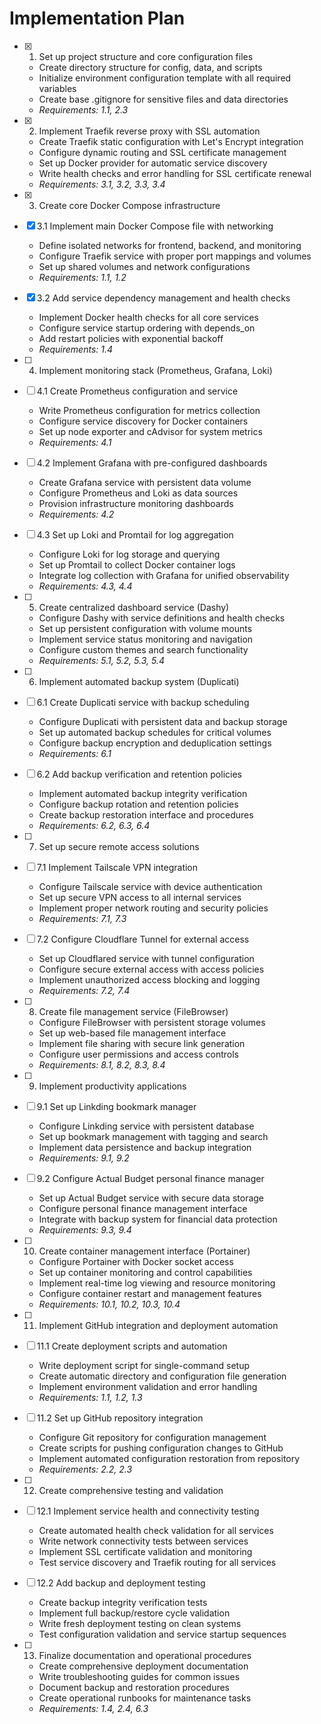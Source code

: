 # Implementation Plan

- [x] 1. Set up project structure and core configuration files
  - Create directory structure for config, data, and scripts
  - Initialize environment configuration template with all required variables
  - Create base .gitignore for sensitive files and data directories
  - _Requirements: 1.1, 2.3_

- [x] 2. Implement Traefik reverse proxy with SSL automation


  - Create Traefik static configuration with Let's Encrypt integration
  - Configure dynamic routing and SSL certificate management
  - Set up Docker provider for automatic service discovery
  - Write health checks and error handling for SSL certificate renewal
  - _Requirements: 3.1, 3.2, 3.3, 3.4_

- [x] 3. Create core Docker Compose infrastructure


- [x] 3.1 Implement main Docker Compose file with networking
  - Define isolated networks for frontend, backend, and monitoring
  - Configure Traefik service with proper port mappings and volumes
  - Set up shared volumes and network configurations
  - _Requirements: 1.1, 1.2_

- [x] 3.2 Add service dependency management and health checks


  - Implement Docker health checks for all core services
  - Configure service startup ordering with depends_on
  - Add restart policies with exponential backoff
  - _Requirements: 1.4_

- [ ] 4. Implement monitoring stack (Prometheus, Grafana, Loki)
- [ ] 4.1 Create Prometheus configuration and service
  - Write Prometheus configuration for metrics collection
  - Configure service discovery for Docker containers
  - Set up node exporter and cAdvisor for system metrics
  - _Requirements: 4.1_

- [ ] 4.2 Implement Grafana with pre-configured dashboards
  - Create Grafana service with persistent data volume
  - Configure Prometheus and Loki as data sources
  - Provision infrastructure monitoring dashboards
  - _Requirements: 4.2_

- [ ] 4.3 Set up Loki and Promtail for log aggregation
  - Configure Loki for log storage and querying
  - Set up Promtail to collect Docker container logs
  - Integrate log collection with Grafana for unified observability
  - _Requirements: 4.3, 4.4_

- [ ] 5. Create centralized dashboard service (Dashy)
  - Configure Dashy with service definitions and health checks
  - Set up persistent configuration with volume mounts
  - Implement service status monitoring and navigation
  - Configure custom themes and search functionality
  - _Requirements: 5.1, 5.2, 5.3, 5.4_

- [ ] 6. Implement automated backup system (Duplicati)
- [ ] 6.1 Create Duplicati service with backup scheduling
  - Configure Duplicati with persistent data and backup storage
  - Set up automated backup schedules for critical volumes
  - Configure backup encryption and deduplication settings
  - _Requirements: 6.1_

- [ ] 6.2 Add backup verification and retention policies
  - Implement automated backup integrity verification
  - Configure backup rotation and retention policies
  - Create backup restoration interface and procedures
  - _Requirements: 6.2, 6.3, 6.4_

- [ ] 7. Set up secure remote access solutions
- [ ] 7.1 Implement Tailscale VPN integration
  - Configure Tailscale service with device authentication
  - Set up secure VPN access to all internal services
  - Implement proper network routing and security policies
  - _Requirements: 7.1, 7.3_

- [ ] 7.2 Configure Cloudflare Tunnel for external access
  - Set up Cloudflared service with tunnel configuration
  - Configure secure external access with access policies
  - Implement unauthorized access blocking and logging
  - _Requirements: 7.2, 7.4_

- [ ] 8. Create file management service (FileBrowser)
  - Configure FileBrowser with persistent storage volumes
  - Set up web-based file management interface
  - Implement file sharing with secure link generation
  - Configure user permissions and access controls
  - _Requirements: 8.1, 8.2, 8.3, 8.4_

- [ ] 9. Implement productivity applications
- [ ] 9.1 Set up Linkding bookmark manager
  - Configure Linkding service with persistent database
  - Set up bookmark management with tagging and search
  - Implement data persistence and backup integration
  - _Requirements: 9.1, 9.2_

- [ ] 9.2 Configure Actual Budget personal finance manager
  - Set up Actual Budget service with secure data storage
  - Configure personal finance management interface
  - Integrate with backup system for financial data protection
  - _Requirements: 9.3, 9.4_

- [ ] 10. Create container management interface (Portainer)
  - Configure Portainer with Docker socket access
  - Set up container monitoring and control capabilities
  - Implement real-time log viewing and resource monitoring
  - Configure container restart and management features
  - _Requirements: 10.1, 10.2, 10.3, 10.4_

- [ ] 11. Implement GitHub integration and deployment automation
- [ ] 11.1 Create deployment scripts and automation
  - Write deployment script for single-command setup
  - Create automatic directory and configuration file generation
  - Implement environment validation and error handling
  - _Requirements: 1.1, 1.2, 1.3_

- [ ] 11.2 Set up GitHub repository integration
  - Configure Git repository for configuration management
  - Create scripts for pushing configuration changes to GitHub
  - Implement automated configuration restoration from repository
  - _Requirements: 2.2, 2.3_

- [ ] 12. Create comprehensive testing and validation
- [ ] 12.1 Implement service health and connectivity testing
  - Create automated health check validation for all services
  - Write network connectivity tests between services
  - Implement SSL certificate validation and monitoring
  - Test service discovery and Traefik routing for all services

- [ ] 12.2 Add backup and deployment testing
  - Create backup integrity verification tests
  - Implement full backup/restore cycle validation
  - Write fresh deployment testing on clean systems
  - Test configuration validation and service startup sequences

- [ ] 13. Finalize documentation and operational procedures
  - Create comprehensive deployment documentation
  - Write troubleshooting guides for common issues
  - Document backup and restoration procedures
  - Create operational runbooks for maintenance tasks
  - _Requirements: 1.4, 2.4, 6.3_